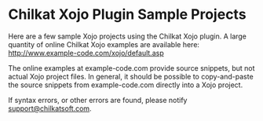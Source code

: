 
# Chilkat Xojo Plugin Sample Projects

Here are a few sample Xojo projects using the Chilkat Xojo plugin.  A large quantity of online Chilkat Xojo examples are available here: http://www.example-code.com/xojo/default.asp

The online examples at example-code.com provide source snippets, but not actual Xojo project files.  In general, it should be possible to copy-and-paste the source snippets from example-code.com directly into a Xojo project.  

If syntax errors, or other errors are found, please notify support@chilkatsoft.com. 








